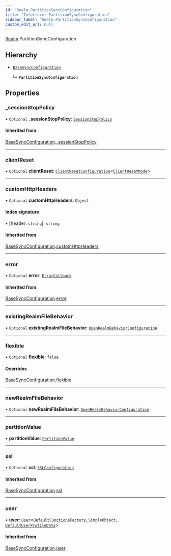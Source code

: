 ```yaml
---
id: "Realm.PartitionSyncConfiguration"
title: "Interface: PartitionSyncConfiguration"
sidebar_label: "Realm.PartitionSyncConfiguration"
custom_edit_url: null
---
```


[Realm](../namespaces/Realm).PartitionSyncConfiguration

## Hierarchy

- [`BaseSyncConfiguration`](Realm.BaseSyncConfiguration)

  ↳ **`PartitionSyncConfiguration`**

## Properties

### \_sessionStopPolicy

• `Optional` **\_sessionStopPolicy**: [`SessionStopPolicy`](../enums/Realm.SessionStopPolicy)

#### Inherited from

[BaseSyncConfiguration](Realm.BaseSyncConfiguration).[_sessionStopPolicy](Realm.BaseSyncConfiguration#_sessionstoppolicy)

___

### clientReset

• `Optional` **clientReset**: [`ClientResetConfiguration`](Realm.ClientResetConfiguration)<[`ClientResetMode`](../enums/Realm.ClientResetMode)\>

___

### customHttpHeaders

• `Optional` **customHttpHeaders**: `Object`

#### Index signature

▪ [header: `string`]: `string`

#### Inherited from

[BaseSyncConfiguration](Realm.BaseSyncConfiguration).[customHttpHeaders](Realm.BaseSyncConfiguration#customhttpheaders)

___

### error

• `Optional` **error**: [`ErrorCallback`](../namespaces/Realm#errorcallback)

#### Inherited from

[BaseSyncConfiguration](Realm.BaseSyncConfiguration).[error](Realm.BaseSyncConfiguration#error)

___

### existingRealmFileBehavior

• `Optional` **existingRealmFileBehavior**: [`OpenRealmBehaviorConfiguration`](Realm.OpenRealmBehaviorConfiguration)

___

### flexible

• `Optional` **flexible**: ``false``

#### Overrides

[BaseSyncConfiguration](Realm.BaseSyncConfiguration).[flexible](Realm.BaseSyncConfiguration#flexible)

___

### newRealmFileBehavior

• `Optional` **newRealmFileBehavior**: [`OpenRealmBehaviorConfiguration`](Realm.OpenRealmBehaviorConfiguration)

___

### partitionValue

• **partitionValue**: [`PartitionValue`](../namespaces/Realm.App.Sync#partitionvalue)

___

### ssl

• `Optional` **ssl**: [`SSLConfiguration`](Realm.SSLConfiguration)

#### Inherited from

[BaseSyncConfiguration](Realm.BaseSyncConfiguration).[ssl](Realm.BaseSyncConfiguration#ssl)

___

### user

• **user**: [`User`](../classes/Realm.User)<[`DefaultFunctionsFactory`](Realm.DefaultFunctionsFactory), `SimpleObject`, [`DefaultUserProfileData`](../namespaces/Realm#defaultuserprofiledata)\>

#### Inherited from

[BaseSyncConfiguration](Realm.BaseSyncConfiguration).[user](Realm.BaseSyncConfiguration#user)
